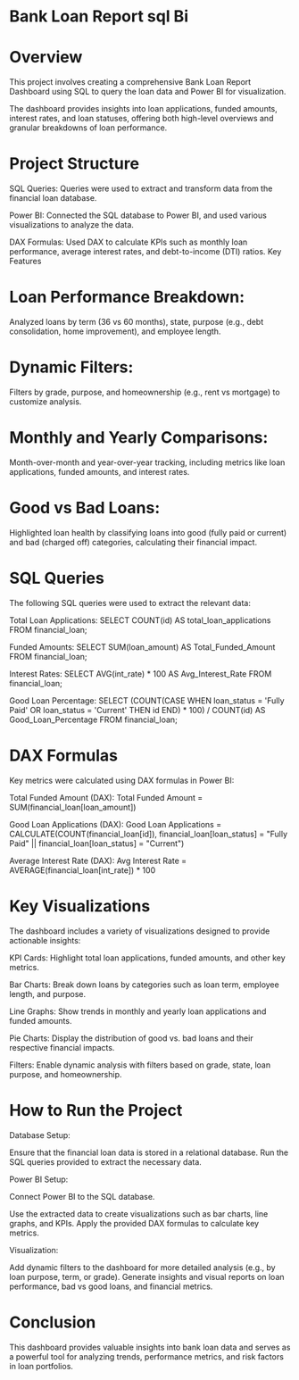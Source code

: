 # Bank Loan Report sql Bi

# Overview
This project involves creating a comprehensive Bank Loan Report Dashboard using SQL to query the loan data and Power BI for visualization.

The dashboard provides insights into loan applications, funded amounts, interest rates, and loan statuses, offering both high-level overviews and granular breakdowns of loan performance.

# Project Structure

SQL Queries: Queries were used to extract and transform data from the financial loan database.

Power BI: Connected the SQL database to Power BI, and used various visualizations to analyze the data.

DAX Formulas: Used DAX to calculate KPIs such as monthly loan performance, average interest rates, and debt-to-income (DTI) ratios.
Key Features

# Loan Performance Breakdown:
Analyzed loans by term (36 vs 60 months), state, purpose (e.g., debt consolidation, home improvement), and employee length.

# Dynamic Filters:
Filters by grade, purpose, and homeownership (e.g., rent vs mortgage) to customize analysis.

# Monthly and Yearly Comparisons:
Month-over-month and year-over-year tracking, including metrics like loan applications, funded amounts, and interest rates.

# Good vs Bad Loans:
Highlighted loan health by classifying loans into good (fully paid or current) and bad (charged off) categories, calculating their financial impact.

# SQL Queries

The following SQL queries were used to extract the relevant data:

Total Loan Applications:
SELECT COUNT(id) AS total_loan_applications FROM financial_loan;

Funded Amounts:
SELECT SUM(loan_amount) AS Total_Funded_Amount FROM financial_loan;

Interest Rates:
SELECT AVG(int_rate) * 100 AS Avg_Interest_Rate FROM financial_loan;

Good Loan Percentage:
SELECT 
(COUNT(CASE WHEN loan_status = 'Fully Paid' OR loan_status = 'Current' THEN id END) * 100) / 
COUNT(id) AS Good_Loan_Percentage 
FROM financial_loan;

# DAX Formulas

Key metrics were calculated using DAX formulas in Power BI:

Total Funded Amount (DAX):
Total Funded Amount = SUM(financial_loan[loan_amount])

Good Loan Applications (DAX):
Good Loan Applications = CALCULATE(COUNT(financial_loan[id]), 
financial_loan[loan_status] = "Fully Paid" || financial_loan[loan_status] = "Current")

Average Interest Rate (DAX):
Avg Interest Rate = AVERAGE(financial_loan[int_rate]) * 100


# Key Visualizations

The dashboard includes a variety of visualizations designed to provide actionable insights:

KPI Cards: Highlight total loan applications, funded amounts, and other key metrics.

Bar Charts: Break down loans by categories such as loan term, employee length, and purpose.

Line Graphs: Show trends in monthly and yearly loan applications and funded amounts.

Pie Charts: Display the distribution of good vs. bad loans and their respective financial impacts.

Filters: Enable dynamic analysis with filters based on grade, state, loan purpose, and homeownership.


# How to Run the Project

Database Setup:

Ensure that the financial loan data is stored in a relational database.
Run the SQL queries provided to extract the necessary data.

Power BI Setup:

Connect Power BI to the SQL database.

Use the extracted data to create visualizations such as bar charts, line graphs, and KPIs.
Apply the provided DAX formulas to calculate key metrics.

Visualization:

Add dynamic filters to the dashboard for more detailed analysis (e.g., by loan purpose, term, or grade).
Generate insights and visual reports on loan performance, bad vs good loans, and financial metrics.

# Conclusion

This dashboard provides valuable insights into bank loan data and serves as a powerful tool for analyzing trends, performance metrics, and risk factors in loan portfolios.




